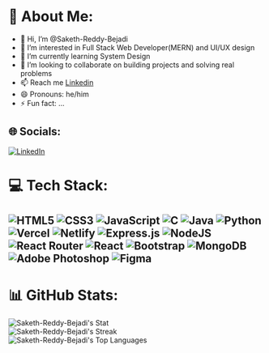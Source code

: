 # 💫 About Me:
- 👋 Hi, I’m @Saketh-Reddy-Bejadi
- 👀 I’m interested in Full Stack Web Developer(MERN) and UI/UX design
- 🌱 I’m currently learning System Design
- 💞️ I’m looking to collaborate on building projects and solving real problems
- 📫 Reach me <a href="https://linkedin.com/in/https://www.linkedin.com/in/sakethreddybejadi/" >Linkedin</a>
- 😄 Pronouns: he/him
- ⚡ Fun fact: ...

## 🌐 Socials:
[![LinkedIn](https://img.shields.io/badge/LinkedIn-%230077B5.svg?logo=linkedin&logoColor=white)](https://linkedin.com/in/https://www.linkedin.com/in/sakethreddybejadi/) 

# 💻 Tech Stack:
 ![HTML5](https://img.shields.io/badge/html5-%23E34F26.svg?style=for-the-badge&logo=html5&logoColor=white) ![CSS3](https://img.shields.io/badge/css3-%231572B6.svg?style=for-the-badge&logo=css3&logoColor=white)  ![JavaScript](https://img.shields.io/badge/javascript-%23323330.svg?style=for-the-badge&logo=javascript&logoColor=%23F7DF1E)
![C](https://img.shields.io/badge/c-%2300599C.svg?style=for-the-badge&logo=c&logoColor=white)  ![Java](https://img.shields.io/badge/java-%23ED8B00.svg?style=for-the-badge&logo=openjdk&logoColor=white) ![Python](https://img.shields.io/badge/python-3670A0?style=for-the-badge&logo=python&logoColor=ffdd54) ![Vercel](https://img.shields.io/badge/vercel-%23000000.svg?style=for-the-badge&logo=vercel&logoColor=white) ![Netlify](https://img.shields.io/badge/netlify-%23000000.svg?style=for-the-badge&logo=netlify&logoColor=#00C7B7) ![Express.js](https://img.shields.io/badge/express.js-%23404d59.svg?style=for-the-badge&logo=express&logoColor=%2361DAFB) ![NodeJS](https://img.shields.io/badge/node.js-6DA55F?style=for-the-badge&logo=node.js&logoColor=white) ![React Router](https://img.shields.io/badge/React_Router-CA4245?style=for-the-badge&logo=react-router&logoColor=white) ![React](https://img.shields.io/badge/react-%2320232a.svg?style=for-the-badge&logo=react&logoColor=%2361DAFB) ![Bootstrap](https://img.shields.io/badge/bootstrap-%238511FA.svg?style=for-the-badge&logo=bootstrap&logoColor=white) ![MongoDB](https://img.shields.io/badge/MongoDB-%234ea94b.svg?style=for-the-badge&logo=mongodb&logoColor=white) ![Adobe Photoshop](https://img.shields.io/badge/adobe%20photoshop-%2331A8FF.svg?style=for-the-badge&logo=adobe%20photoshop&logoColor=white) ![Figma](https://img.shields.io/badge/figma-%23F24E1E.svg?style=for-the-badge&logo=figma&logoColor=white)
---
# 📊 GitHub Stats:
![Saketh-Reddy-Bejadi's Stat](https://github-readme-stats.vercel.app/api?username=Saketh-Reddy-Bejadi&theme=dark&show_icons=true&hide_border=true&count_private=true)<br/>
![Saketh-Reddy-Bejadi's Streak](https://github-readme-streak-stats.herokuapp.com/?user=Saketh-Reddy-Bejadi&theme=dark&hide_border=true)<br/>
![Saketh-Reddy-Bejadi's Top Languages](https://github-readme-stats.vercel.app/api/top-langs/?username=Saketh-Reddy-Bejadi&theme=dark&show_icons=true&hide_border=true&layout=compact)
